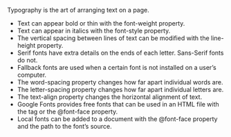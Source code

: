 
Typography is the art of arranging text on a page.
- Text can appear bold or thin with the font-weight property.
- Text can appear in italics with the font-style property.
- The vertical spacing between lines of text can be modified with the line-height property.
- Serif fonts have extra details on the ends of each letter. Sans-Serif fonts do not.
- Fallback fonts are used when a certain font is not installed on a user’s computer.
- The word-spacing property changes how far apart individual words are.
- The letter-spacing property changes how far apart individual letters are.
- The text-align property changes the horizontal alignment of text.
- Google Fonts provides free fonts that can be used in an HTML file with the <link> tag or the @font-face property.
- Local fonts can be added to a document with the @font-face property and the path to the font’s source.